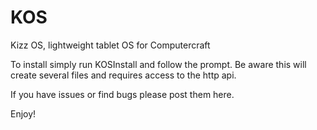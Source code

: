 # KOS
Kizz OS, lightweight tablet OS for Computercraft

To install simply run KOSInstall and follow the prompt. Be aware this will create several files and requires access to the http api.

If you have issues or find bugs please post them here.

Enjoy!

